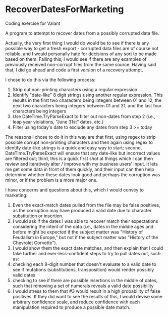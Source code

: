 # RecoverDatesForMarketing
Coding exercise for Valant

A program to attempt to recover dates from a possibly corrupted data file. 

Actually, the very first thing I would do would be to see if there is any possible way to get a fresh export - corrupted data 
files are of course not reliable, and I would personally hate for decisions of any sort to be made based on them. Failing this, 
I would see if there are any examples of previously received non-corrupt files from the same source. Having said that, I did go 
ahead and code a first version of a recovery attempt.

I chose to do this via the following process:

1. Strip out non-printing characters using a regular expression
2. Identify "date-like" 8 digit strings using another regular expression. This results in the first two characters being integers between 01 and 12, the next two characters being integers between 01 and 31, and the last four characters being integers
3. Use DateTime.TryParseExact to filter out non-dates from step 2 (i.e., leap year violations, "June 31st" dates, etc.)
4. Filter using today's date to exclude any dates from step 3 >= today

The reasons I chose to do it in this way are that first, using regex to strip possible corrupt non-printing characters and then 
again using regex to identify date-like strings is a quick and easy way to start; second, DateTime.TryParseExact will ensure 
that any date-like but incorrect values are filtered out; third, this is a quick first shot at things which I can then review 
and iteratively alter / improve with my business users' input. It lets me get some data in front of them quickly, and their input 
can then help determine whether these dates look good and perhaps the corruption was minor, or if the problem is a more major one.


I have concerns and questions about this, which I would convey to marketing: 

1. Even the exact-match dates pulled from the file may be false positives, as the corruption may have produced a valid date due to character substitution or insertion. 
2. I would ask if the dates I was able to recover match their expectations considering the intent of the data (i.e., dates in the middle ages and before might be expected if the subject matter was "History of Feudalism in Europe," but not if the subject matter was "History of the Chevrolet Corvette").
3. I would show them the exact date matches, and then explain that I could take further and ever-less-confident steps to try to pull dates out, such as:
  1. checking each 8-digit number that doesn't evaluate to a valid date to see if mutations (substitutions, transposition) would render possibly valid dates
  2. checking to see if there are possible insertions in the middle of dates, such that removing a set of numerals reveals a valid date possibility
4. I would stress to them that #3 would result in a high probability of false positives. If they did want to see the results of this, I would devise some arbitrary confidence scale, and reduce confidence with each manipulation required to produce a possible date match.
